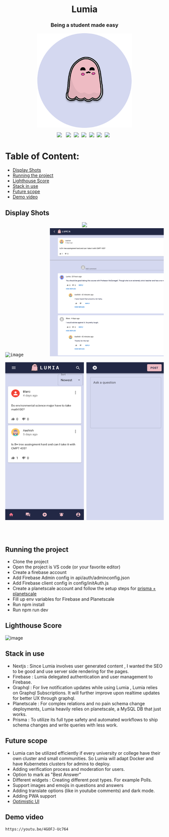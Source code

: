 <div align="center"><h1>Lumia</h1></div>
<div align="center"><h3>Being a student made easy</h3></div>
<div align="center"><img src ="lumia-logo.png" width=300 height=300 style="vertical-align:middle"></div>




<pre><div align="center"><img style="margin-right: 5px;" src="https://img.shields.io/badge/Nextjs-12-blue"/> <img src="https://img.shields.io/badge/%20%20Planetscale-white"/> <img src="https://img.shields.io/badge/%20%20Firebase-9-orange"/> <img src="https://img.shields.io/badge/Graphql-%20%20-purple"/> <img src="https://img.shields.io/badge/Node.js-%20%20-success"/> <img src="https://img.shields.io/badge/Prisma.js-%20%20-green"/> <img src="https://img.shields.io/badge/%20%20Uptime-99%25-orange"/> </div></pre> 



# Table of Content:

- [Display Shots](#display-shots)
- [Running the project](#running-the-project)
- [Lighthouse Score](#lighthouse-score)
- [Stack in use](#stack-in-use)
- [Future scope](#future-scope)
- [Demo video](#demo-video)



## Display Shots
<pre><div align="center"><img src ="https://user-images.githubusercontent.com/67299491/181867674-4955f70d-23b0-43a0-a867-82bdbcb82e40.png" margin-left="10px"></br><img width="1020" alt="image" src="https://user-images.githubusercontent.com/67299491/181867834-5ac1a5be-57b0-466d-8ea8-76392caf59ba.png">          <img src ="ss1.png"/> </br>
<img src ="ss2.png"  height="500px" width="250px"/> <img src ="ss3.png" height="500px" width="250px"/>  <img src ="ss4.png" height="500px" width="250px"/>
<div>

</div>
</div></pre>



## Running the project
- Clone the project
- Open the project is VS code (or your favorite editor)
- Create a firebase account
- Add Firebase Admin config in api/auth/adminconfig.json
- Add Firebase client config in config/initAuth.js
- Create a planetscale account and follow the setup steps for <a href="https://docs.planetscale.com/docs/tutorials/prisma-quickstart" target="_blank">prisma + planetscale</a>
- Fill up env variables for Firebase and Planetscale
- Run npm install
- Run npm run dev



## Lighthouse Score
![image](https://user-images.githubusercontent.com/67299491/181866012-bbf37b5c-6322-42b4-ba50-fab1eb7118e2.png)


## Stack in use
- Nextjs : Since Lumia involves user generated content , I wanted the SEO to be good and use server side rendering for the pages.
- Firebase : Lumia delegated authentication and user management to Firebase.
- Graphql : For live notification updates while using Lumia , Lumia relies on Graphql Subscriptions. It will further improve upon realtime updates for better UX through graphql.
- Planetscale : For complex relations and no pain schema change deployments, Lumia heavily relies on planetscale, a MySQL DB that just works.
- Prisma : To utilize its full type safety and automated workflows to ship schema changes and write queries with less work.



## Future scope
- Lumia can be utilized efficiently if every university or college have their own cluster and small communities. So Lumia will adapt Docker and have Kubernetes clusters for admins to deploy. 
- Adding verification process and moderation for users.
- Option to mark as "Best Answer"
- Different widgets : Creating different post types. For example Polls.
- Support images and emojis in questions and answers
- Adding translate options (like in youtube comments) and dark mode.
- Adding PWA support
- <a href="https://blog.meteor.com/optimistic-ui-with-meteor-67b5a78c3fcf">Optimistic UI</a>


## Demo video
```
https://youtu.be/4GOFJ-Uc764
```
